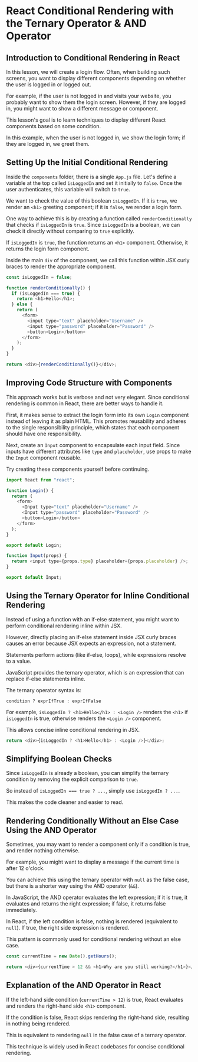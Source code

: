 # React Conditional Rendering with the Ternary Operator & AND Operator

## Introduction to Conditional Rendering in React

In this lesson, we will create a login flow. Often, when building such screens, you want to display different components depending on whether the user is logged in or logged out.

For example, if the user is not logged in and visits your website, you probably want to show them the login screen. However, if they are logged in, you might want to show a different message or component.

This lesson's goal is to learn techniques to display different React components based on some condition.

In this example, when the user is not logged in, we show the login form; if they are logged in, we greet them.

## Setting Up the Initial Conditional Rendering

Inside the `components` folder, there is a single `App.js` file. Let's define a variable at the top called `isLoggedIn` and set it initially to `false`. Once the user authenticates, this variable will switch to `true`.

We want to check the value of this boolean `isLoggedIn`. If it is `true`, we render an `<h1>` greeting component; if it is `false`, we render a login form.

One way to achieve this is by creating a function called `renderConditionally` that checks if `isLoggedIn` is `true`. Since `isLoggedIn` is a boolean, we can check it directly without comparing to `true` explicitly.

If `isLoggedIn` is `true`, the function returns an `<h1>` component. Otherwise, it returns the login form component.

Inside the main `div` of the component, we call this function within JSX curly braces to render the appropriate component.

```js
const isLoggedIn = false;

function renderConditionally() {
  if (isLoggedIn === true) {
    return <h1>Hello</h1>;
  } else {
    return (
      <form>
        <input type="text" placeholder="Username" />
        <input type="password" placeholder="Password" />
        <button>Login</button>
      </form>
    );
  }
}

return <div>{renderConditionally()}</div>;
```

## Improving Code Structure with Components

This approach works but is verbose and not very elegant. Since conditional rendering is common in React, there are better ways to handle it.

First, it makes sense to extract the login form into its own `Login` component instead of leaving it as plain HTML. This promotes reusability and adheres to the single responsibility principle, which states that each component should have one responsibility.

Next, create an `Input` component to encapsulate each input field. Since inputs have different attributes like `type` and `placeholder`, use props to make the `Input` component reusable.

Try creating these components yourself before continuing.

```js
import React from "react";

function Login() {
  return (
    <form>
      <Input type="text" placeholder="Username" />
      <Input type="password" placeholder="Password" />
      <button>Login</button>
    </form>
  );
}

export default Login;
```

```js
function Input(props) {
  return <input type={props.type} placeholder={props.placeholder} />;
}

export default Input;
```

## Using the Ternary Operator for Inline Conditional Rendering

Instead of using a function with an if-else statement, you might want to perform conditional rendering inline within JSX.

However, directly placing an if-else statement inside JSX curly braces causes an error because JSX expects an expression, not a statement.

Statements perform actions (like if-else, loops), while expressions resolve to a value.

JavaScript provides the ternary operator, which is an expression that can replace if-else statements inline.

The ternary operator syntax is:

`condition ? exprIfTrue : exprIfFalse`

For example, `isLoggedIn ? <h1>Hello</h1> : <Login />` renders the `<h1>` if `isLoggedIn` is true, otherwise renders the `<Login />` component.

This allows concise inline conditional rendering in JSX.

```js
return <div>{isLoggedIn ? <h1>Hello</h1> : <Login />}</div>;
```

## Simplifying Boolean Checks

Since `isLoggedIn` is already a boolean, you can simplify the ternary condition by removing the explicit comparison to `true`.

So instead of `isLoggedIn === true ? ...`, simply use `isLoggedIn ? ...`.

This makes the code cleaner and easier to read.

## Rendering Conditionally Without an Else Case Using the AND Operator

Sometimes, you may want to render a component only if a condition is true, and render nothing otherwise.

For example, you might want to display a message if the current time is after 12 o'clock.

You can achieve this using the ternary operator with `null` as the false case, but there is a shorter way using the AND operator (`&&`).

In JavaScript, the AND operator evaluates the left expression; if it is true, it evaluates and returns the right expression; if false, it returns false immediately.

In React, if the left condition is false, nothing is rendered (equivalent to `null`). If true, the right side expression is rendered.

This pattern is commonly used for conditional rendering without an else case.

```js
const currentTime = new Date().getHours();

return <div>{currentTime > 12 && <h1>Why are you still working?</h1>}</div>;
```

## Explanation of the AND Operator in React

If the left-hand side condition (`currentTime > 12`) is true, React evaluates and renders the right-hand side `<h1>` component.

If the condition is false, React skips rendering the right-hand side, resulting in nothing being rendered.

This is equivalent to rendering `null` in the false case of a ternary operator.

This technique is widely used in React codebases for concise conditional rendering.
